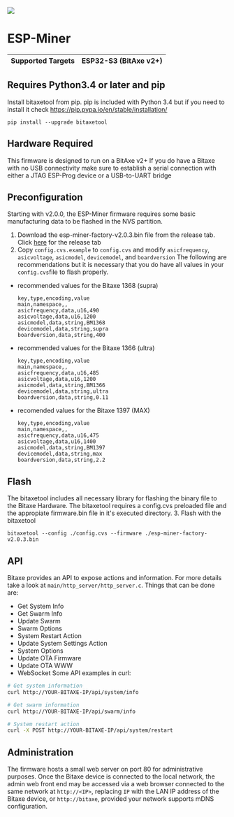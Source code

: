 [![](https://dcbadge.vercel.app/api/server/3E8ca2dkcC)](https://discord.gg/3E8ca2dkcC)
# ESP-Miner
| Supported Targets | ESP32-S3 (BitAxe v2+) |
| ----------------- | --------------------- |
## Requires Python3.4 or later and pip
Install bitaxetool from pip. pip is included with Python 3.4 but if you need to install it check <https://pip.pypa.io/en/stable/installation/>
```
pip install --upgrade bitaxetool
```
## Hardware Required
This firmware is designed to run on a BitAxe v2+
If you do have a Bitaxe with no USB connectivity make sure to establish a serial connection with either a JTAG ESP-Prog device or a USB-to-UART bridge
## Preconfiguration
Starting with v2.0.0, the ESP-Miner firmware requires some basic manufacturing data to be flashed in the NVS partition.
1. Download the esp-miner-factory-v2.0.3.bin file from the release tab.
   Click [here](https://github.com/skot/ESP-Miner/releases) for the release tab
2. Copy `config.cvs.example` to `config.cvs` and modify `asicfrequency`, `asicvoltage`, `asicmodel`, `devicemodel`, and `boardversion`
The following are recommendations but it is necessary that you do have all values in your `config.cvs`file to flash properly.
- recommended values for the Bitaxe 1368 (supra)
  ```
  key,type,encoding,value
  main,namespace,,
  asicfrequency,data,u16,490
  asicvoltage,data,u16,1200
  asicmodel,data,string,BM1368
  devicemodel,data,string,supra
  boardversion,data,string,400
  ```
- recommended values for the Bitaxe 1366 (ultra)
  ```
  key,type,encoding,value
  main,namespace,,
  asicfrequency,data,u16,485
  asicvoltage,data,u16,1200
  asicmodel,data,string,BM1366
  devicemodel,data,string,ultra
  boardversion,data,string,0.11
  ```
- recomended values for the Bitaxe 1397 (MAX)
  ```
  key,type,encoding,value
  main,namespace,,
  asicfrequency,data,u16,475
  asicvoltage,data,u16,1400
  asicmodel,data,string,BM1397
  devicemodel,data,string,max
  boardversion,data,string,2.2
  ```
## Flash
The bitaxetool includes all necessary library for flashing the binary file to the Bitaxe Hardware.
The bitaxetool requires a config.cvs preloaded file and the appropiate firmware.bin file in it's executed directory.
3. Flash with the bitaxetool
```
bitaxetool --config ./config.cvs --firmware ./esp-miner-factory-v2.0.3.bin
```
## API
Bitaxe provides an API to expose actions and information.
For more details take a look at `main/http_server/http_server.c`.
Things that can be done are:
  
  - Get System Info
  - Get Swarm Info
  - Update Swarm
  - Swarm Options
  - System Restart Action
  - Update System Settings Action
  - System Options
  - Update OTA Firmware
  - Update OTA WWW
  - WebSocket
Some API examples in curl:
  ```bash
  # Get system information
  curl http://YOUR-BITAXE-IP/api/system/info
  ```
  ```bash
  # Get swarm information
  curl http://YOUR-BITAXE-IP/api/swarm/info
  ```
  ```bash
  # System restart action
  curl -X POST http://YOUR-BITAXE-IP/api/system/restart
  ```

## Administration

The firmware hosts a small web server on port 80 for administrative purposes. Once the Bitaxe device is connected to the local network, the admin web front end may be accessed via a web browser connected to the same network at `http://<IP>`, replacing `IP` with the LAN IP address of the Bitaxe device, or `http://bitaxe`, provided your network supports mDNS configuration.